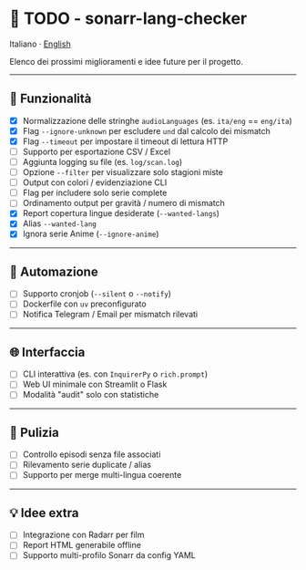 # 📝 TODO - sonarr-lang-checker

Italiano · [English](TODO.en.md)

Elenco dei prossimi miglioramenti e idee future per il progetto.

---

## 🔧 Funzionalità

- [x] Normalizzazione delle stringhe `audioLanguages` (es. `ita/eng` == `eng/ita`)
- [x] Flag `--ignore-unknown` per escludere `und` dal calcolo dei mismatch
- [x] Flag `--timeout` per impostare il timeout di lettura HTTP
- [ ] Supporto per esportazione CSV / Excel
- [ ] Aggiunta logging su file (es. `log/scan.log`)
- [ ] Opzione `--filter` per visualizzare solo stagioni miste
- [ ] Output con colori / evidenziazione CLI
- [ ] Flag per includere solo serie complete
- [ ] Ordinamento output per gravità / numero di mismatch
 - [x] Report copertura lingue desiderate (`--wanted-langs`)
 - [x] Alias `--wanted-lang`
 - [x] Ignora serie Anime (`--ignore-anime`)

---

## 🤖 Automazione

- [ ] Supporto cronjob (`--silent` o `--notify`)
- [ ] Dockerfile con `uv` preconfigurato
- [ ] Notifica Telegram / Email per mismatch rilevati

---

## 🌐 Interfaccia

- [ ] CLI interattiva (es. con `InquirerPy` o `rich.prompt`)
- [ ] Web UI minimale con Streamlit o Flask
- [ ] Modalità "audit" solo con statistiche

---

## 🧹 Pulizia

- [ ] Controllo episodi senza file associati
- [ ] Rilevamento serie duplicate / alias
- [ ] Supporto per merge multi-lingua coerente

---

## 💡 Idee extra

- [ ] Integrazione con Radarr per film
- [ ] Report HTML generabile offline
- [ ] Supporto multi-profilo Sonarr da config YAML
